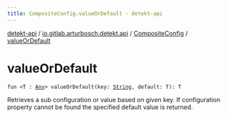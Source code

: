 ```yaml
---
title: CompositeConfig.valueOrDefault - detekt-api
---
```


[detekt-api](../../index.html) / [io.gitlab.arturbosch.detekt.api](../index.html) / [CompositeConfig](index.html) / [valueOrDefault](./value-or-default.html)

# valueOrDefault

`fun <T : `[`Any`](https://kotlinlang.org/api/latest/jvm/stdlib/kotlin/-any/index.html)`> valueOrDefault(key: `[`String`](https://kotlinlang.org/api/latest/jvm/stdlib/kotlin/-string/index.html)`, default: T): T`

Retrieves a sub configuration or value based on given key. If configuration property cannot be found
the specified default value is returned.

